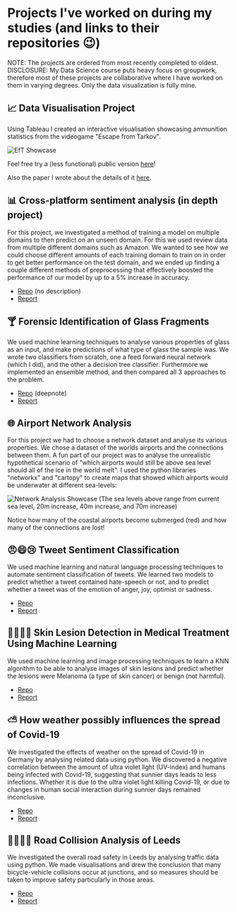 # Projects I've worked on during my studies (and links to their repositories :wink:)

NOTE: The projects are ordered from most recently completed to oldest. <br>
DISCLOSURE: My Data Science course puts heavy focus on groupwork, therefore most of these projects are collaborative where I have worked on them in varying degrees. Only the data visualization is fully mine.

## :chart_with_upwards_trend: Data Visualisation Project

Using Tableau I created an interactive visualisation showcasing ammunition statistics from the videogame "Escape from Tarkov".

![EfT Showcase](https://github.com/woodstr/woodstr/blob/main/gifs/datavis-tarkov-showcase.gif)

Feel free try a (less functional) public version [here](https://public.tableau.com/app/profile/aidan.stocks/viz/AmmoGraph-Themed/AmmoGraphDashboard?publish=yes)!

Also the paper I wrote about the details of it [here](https://drive.google.com/file/d/1vtx8P8xnSeRl-RvrJJ_PnbPBFjhN6EsE/view?usp=sharing).



## :bar_chart: Cross-platform sentiment analysis (in depth project)

For this project, we investigated a method of training a model on multiple domains to then predict on an unseen domain. For this we used review data from multiple different domains such as Amazon. We wanted to see how we could choose different amounts of each training domain to train on in order to get better performance on the test domain, and we ended up finding a couple different methods of preprocessing that effectively boosted the performance of our model by up to a 5% increase in accuracy.

 - [Repo](https://github.com/hugzito/2nd_year_project_group13) (no description)
 - [Report](https://drive.google.com/file/d/1ZnKUj-_UZbtwQbXMLdmGm10naod1SQBu/view?usp=sharing)




## :cocktail: Forensic Identification of Glass Fragments

We used machine learning techniques to analyse various properties of glass as an input, and make predictions of what type of glass the sample was. We wrote two classifiers from scratch, one a feed forward neural network (which I did), and the other a decision tree classifier. Furthermore we implemented an ensemble method, and then compared all 3 approaches to the problem.

 - [Repo](https://deepnote.com/workspace/woodstr-1f9ed61b-c580-4bc2-83cf-4153bf93470f/project/Machine-Learning-Project-Duplicate-d98e77ce-aa76-4dec-b5ba-79ff85eafdd7/%2Fmain.ipynb) (deepnote)
 - [Report](https://drive.google.com/file/d/165FXZAjAE6jFMIHL9WkAQIe0DuF7CB3X/view?usp=sharing)



## :globe_with_meridians: Airport Network Analysis

For this project we had to choose a network dataset and analyse its various properties. We chose a dataset of the worlds airports and the connections between them. A fun part of our project was to analyse the unrealistic hypothetical scenario of "which airports would still be above sea level should all of the ice in the world melt". I used the python libraries "networkx" and "cartopy" to create maps that showed which airports would be underwater at different sea-levels:

![Network Analysis Showcase](https://github.com/woodstr/woodstr/blob/main/gifs/network-analysis-showcase.gif)
(The sea levels above range from current sea level, 20m increase, 40m increase, and 70m increase)

Notice how many of the coastal airports become submerged (red) and how many of the connections are lost!




## :angry::smile::cry: Tweet Sentiment Classification

We used machine learning and natural language processing techniques to automate sentiment classification of tweets. We learned two models to predict whether a tweet contained hate-speech or not, and to predict whether a tweet was of the emotion of anger, joy, optimist or sadness.

 - [Repo](https://github.com/jonas-mika/twitter-hatespeech-detection)
 - [Report](https://drive.google.com/file/d/1TSVmheuEQSd5_ccieIEXxGXJNBP0IYdl/view?usp=sharing)



## :woman_health_worker::man_health_worker: Skin Lesion Detection in Medical Treatment Using Machine Learning

We used machine learning and image processing techniques to learn a KNN algorithm to be able to analyse images of skin lesions and predict whether the lesions were Melanoma (a type of skin cancer) or benign (not harmful).

 - [Repo](https://github.com/jonas-mika/skin-lesion-detection)
 - [Report](https://drive.google.com/file/d/1LzLnPkFjVLFgo9Q9K9coTzZuj8z9VEa5/view?usp=sharing)



## :partly_sunny: How weather possibly influences the spread of Covid-19

We investigated the effects of weather on the spread of Covid-19 in Germany by analysing related data using python. We discovered a negative correlation between the amount of ultra violet light (UV-index) and humans being infected with Covid-19, suggesting that sunnier days leads to less infections. Whether it is due to the ultra violet light killing Covid-19, or due to changes in human social interaction during sunnier days remained inconclusive.

 - [Repo](https://github.com/jonas-mika/covid19-analysis)
 - [Report](https://drive.google.com/file/d/14LGWbN8rWumDQ92pwLWQDk_gyb90EkpJ/view?usp=sharing)



## :bicyclist::collision::car::dash: Road Collision Analysis of Leeds

We investigated the overall road safety in Leeds by analysing traffic data using python. We made visualisations and drew the conclusion that many bicycle-vehicle collisions occur at junctions, and so measures should be taken to improve safety particularly in those areas.

 - [Repo](https://github.com/jonas-mika/fyp2021p01g09)
 - [Report](https://drive.google.com/file/d/1yXyYCPax3Cn5yMM6xYzNYNivF7ozlA1X/view?usp=sharing)
